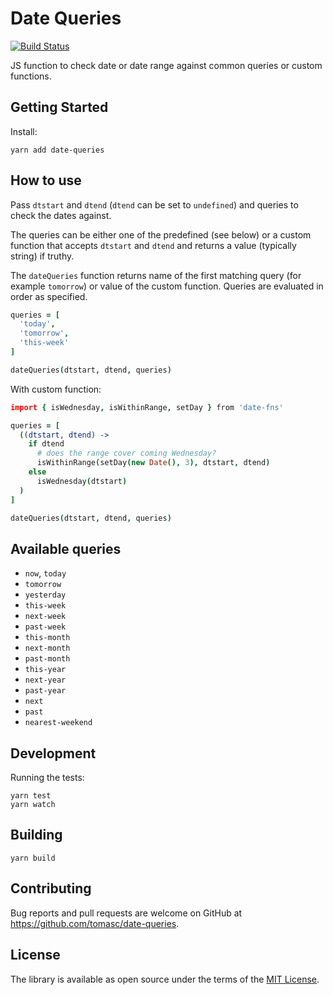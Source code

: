 # Date Queries

[![Build Status](https://travis-ci.org/tomasc/date-queries.svg)](https://travis-ci.org/tomasc/date-queries)

JS function to check date or date range against common queries or custom functions.

## Getting Started

Install:

```
yarn add date-queries
```

## How to use

Pass `dtstart` and `dtend` (`dtend` can be set to `undefined`) and queries to check the dates against.

The queries can be either one of the predefined (see below) or a custom function that accepts `dtstart` and `dtend` and returns a value (typically string) if truthy.

The `dateQueries` function returns name of the first matching query (for example `tomorrow`) or value of the custom function. Queries are evaluated in order as specified.

```coffee
queries = [
  'today',
  'tomorrow',
  'this-week'
]

dateQueries(dtstart, dtend, queries)
```

With custom function:

```coffee
import { isWednesday, isWithinRange, setDay } from 'date-fns'

queries = [
  ((dtstart, dtend) ->
    if dtend
      # does the range cover coming Wednesday?
      isWithinRange(setDay(new Date(), 3), dtstart, dtend)
    else
      isWednesday(dtstart)
  )
]

dateQueries(dtstart, dtend, queries)
```

## Available queries

* `now`, `today`
* `tomorrow`
* `yesterday`
* `this-week`
* `next-week`
* `past-week`
* `this-month`
* `next-month`
* `past-month`
* `this-year`
* `next-year`
* `past-year`
* `next`
* `past`
* `nearest-weekend`

## Development

Running the tests:

```
yarn test
yarn watch
```

## Building

```
yarn build
```

## Contributing

Bug reports and pull requests are welcome on GitHub at <https://github.com/tomasc/date-queries>.

## License

The library is available as open source under the terms of the [MIT License](http://opensource.org/licenses/MIT).
